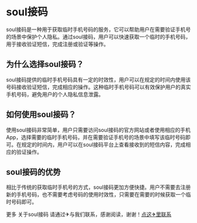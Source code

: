 # soul接码

soul接码是一种用于获取临时手机号码的服务，它可以帮助用户在需要验证手机号的场景中保护个人隐私。通过soul接码，用户可以快速获取一个临时的手机号码，用于接收验证短信，完成注册或验证等操作。

## 为什么选择soul接码？

soul接码提供的临时手机号码具有一定的时效性，用户可以在规定的时间内使用该号码接收验证短信，完成相应的操作。这种临时手机号码可以有效保护用户的真实手机号码，避免用户的个人隐私信息泄露。

## 如何使用soul接码？

使用soul接码非常简单，用户只需要访问soul接码的官方网站或者使用相应的手机App，选择需要的临时手机号码，并在需要验证手机号的场景中填写该临时号码即可。在规定的时间内，用户可以在soul接码平台上查看接收到的短信内容，完成相应的验证操作。

## soul接码的优势

相比于传统的获取临时手机号的方式，soul接码更加方便快捷。用户不需要去注册新的手机号码，也不需要考虑号码的使用时效性，只需要在需要的时候获取一个临时号码即可。

更多 关于soul接码 请通过✈与我们联系，感谢阅读，谢谢！[点这✈里联系](https://acc.k02.cc)